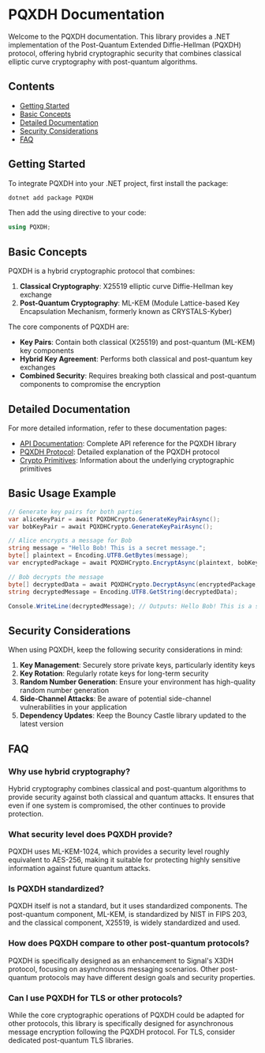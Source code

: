 # PQXDH Documentation

Welcome to the PQXDH documentation. This library provides a .NET implementation of the Post-Quantum Extended Diffie-Hellman (PQXDH) protocol, offering hybrid cryptographic security that combines classical elliptic curve cryptography with post-quantum algorithms.

## Contents

- [Getting Started](#getting-started)
- [Basic Concepts](#basic-concepts)
- [Detailed Documentation](#detailed-documentation)
- [Security Considerations](#security-considerations)
- [FAQ](#faq)

## Getting Started

To integrate PQXDH into your .NET project, first install the package:

```bash
dotnet add package PQXDH
```

Then add the using directive to your code:

```csharp
using PQXDH;
```

## Basic Concepts

PQXDH is a hybrid cryptographic protocol that combines:

1. **Classical Cryptography**: X25519 elliptic curve Diffie-Hellman key exchange
2. **Post-Quantum Cryptography**: ML-KEM (Module Lattice-based Key Encapsulation Mechanism, formerly known as CRYSTALS-Kyber)

The core components of PQXDH are:

- **Key Pairs**: Contain both classical (X25519) and post-quantum (ML-KEM) key components
- **Hybrid Key Agreement**: Performs both classical and post-quantum key exchanges
- **Combined Security**: Requires breaking both classical and post-quantum components to compromise the encryption

## Detailed Documentation

For more detailed information, refer to these documentation pages:

- [API Documentation](API.md): Complete API reference for the PQXDH library
- [PQXDH Protocol](PQXDH-Protocol.md): Detailed explanation of the PQXDH protocol
- [Crypto Primitives](https://en.wikipedia.org/wiki/Cryptographic_primitive): Information about the underlying cryptographic primitives

## Basic Usage Example

```csharp
// Generate key pairs for both parties
var aliceKeyPair = await PQXDHCrypto.GenerateKeyPairAsync();
var bobKeyPair = await PQXDHCrypto.GenerateKeyPairAsync();

// Alice encrypts a message for Bob
string message = "Hello Bob! This is a secret message.";
byte[] plaintext = Encoding.UTF8.GetBytes(message);
var encryptedPackage = await PQXDHCrypto.EncryptAsync(plaintext, bobKeyPair.GetPublicKey());

// Bob decrypts the message
byte[] decryptedData = await PQXDHCrypto.DecryptAsync(encryptedPackage, bobKeyPair);
string decryptedMessage = Encoding.UTF8.GetString(decryptedData);

Console.WriteLine(decryptedMessage); // Outputs: Hello Bob! This is a secret message.
```

## Security Considerations

When using PQXDH, keep the following security considerations in mind:

1. **Key Management**: Securely store private keys, particularly identity keys
2. **Key Rotation**: Regularly rotate keys for long-term security
3. **Random Number Generation**: Ensure your environment has high-quality random number generation
4. **Side-Channel Attacks**: Be aware of potential side-channel vulnerabilities in your application
5. **Dependency Updates**: Keep the Bouncy Castle library updated to the latest version

## FAQ

### Why use hybrid cryptography?

Hybrid cryptography combines classical and post-quantum algorithms to provide security against both classical and quantum attacks. It ensures that even if one system is compromised, the other continues to provide protection.

### What security level does PQXDH provide?

PQXDH uses ML-KEM-1024, which provides a security level roughly equivalent to AES-256, making it suitable for protecting highly sensitive information against future quantum attacks.

### Is PQXDH standardized?

PQXDH itself is not a standard, but it uses standardized components. The post-quantum component, ML-KEM, is standardized by NIST in FIPS 203, and the classical component, X25519, is widely standardized and used.

### How does PQXDH compare to other post-quantum protocols?

PQXDH is specifically designed as an enhancement to Signal's X3DH protocol, focusing on asynchronous messaging scenarios. Other post-quantum protocols may have different design goals and security properties.

### Can I use PQXDH for TLS or other protocols?

While the core cryptographic operations of PQXDH could be adapted for other protocols, this library is specifically designed for asynchronous message encryption following the PQXDH protocol. For TLS, consider dedicated post-quantum TLS libraries.